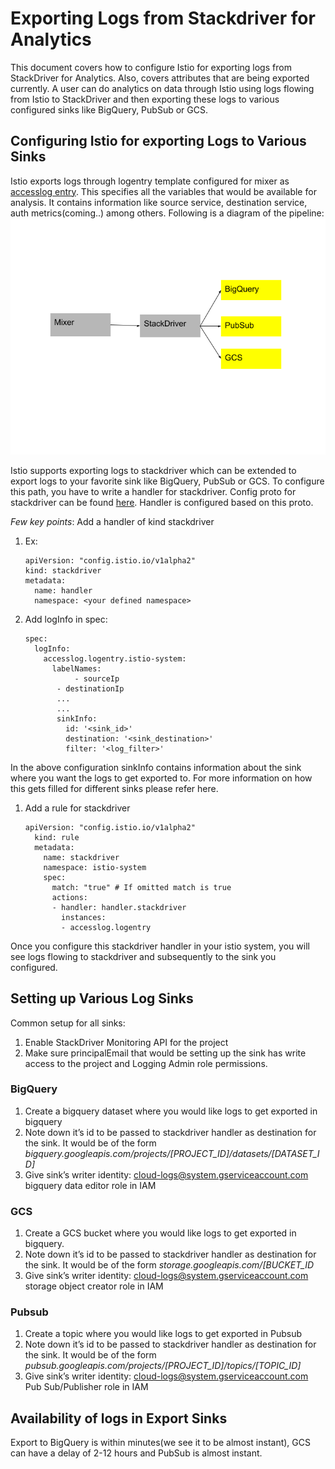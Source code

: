 # Exporting Logs from Stackdriver for Analytics

This document covers how to configure Istio for exporting logs from StackDriver for Analytics. 
Also, covers attributes that are being exported currently.
A user can do analytics on data through Istio using logs flowing from Istio to StackDriver and then exporting these logs to various configured sinks like BigQuery, PubSub or GCS. 

## Configuring Istio for exporting Logs to Various Sinks
Istio exports logs through logentry template configured for mixer as [accesslog entry](https://github.com/istio/istio/blob/master/install/kubernetes/helm/istio/charts/mixer/templates/config.yaml#L134:9).
This specifies all the variables that would be available for analysis. It contains information like source service, destination service, auth metrics(coming..) among others.
Following is a diagram of the pipeline:
<img src="Istio Analytics using StackDriver.png">


Istio supports exporting logs to stackdriver which can be extended to export logs to your favorite sink like BigQuery, PubSub or GCS.
To configure this path, you have to write a handler for stackdriver.
Config proto for stackdriver can be found [here](https://github.com/istio/istio/blob/master/mixer/adapter/stackdriver/config/config.proto). 
Handler is configured based on this proto.

*Few key points*:
Add a handler of kind stackdriver
1. Ex:
   ```
   apiVersion: "config.istio.io/v1alpha2"
   kind: stackdriver
   metadata:
     name: handler
     namespace: <your defined namespace>
   ```
1. Add logInfo in spec:
   ```
   spec:
     logInfo:
       accesslog.logentry.istio-system:
         labelNames:
		      - sourceIp
          - destinationIp
          ...
          ...
          sinkInfo:
            id: '<sink_id>'
            destination: '<sink_destination>'
            filter: '<log_filter>'
    ```
In the above configuration sinkInfo contains information about the sink where you want the logs to get exported to. For more information on how this gets filled for different sinks please refer here.
1. Add a rule for stackdriver 
   ```
   apiVersion: "config.istio.io/v1alpha2"
     kind: rule
     metadata:
       name: stackdriver
       namespace: istio-system
       spec:
         match: "true" # If omitted match is true
         actions:
         - handler: handler.stackdriver
           instances:
           - accesslog.logentry
     ```
Once you configure this stackdriver handler in your istio system, you will see logs flowing to stackdriver and subsequently to the sink you configured.

## Setting up Various Log Sinks
Common setup for all sinks:
1. Enable StackDriver Monitoring API for the project
1. Make sure principalEmail that would be setting up the sink has write access to the project and Logging Admin role permissions.

### BigQuery
1. Create a bigquery dataset where you would like logs to get exported in bigquery
1. Note down it’s id to be passed to stackdriver handler as destination for the sink. It would be of the form 
*bigquery.googleapis.com/projects/[PROJECT_ID]/datasets/[DATASET_ID]*
1. Give sink’s writer identity: cloud-logs@system.gserviceaccount.com  bigquery data editor role in IAM

### GCS
1. Create a GCS bucket where you would like logs to get exported in bigquery.
1. Note down it’s id to be passed to stackdriver handler as destination for the sink. It would be of the form 
*storage.googleapis.com/[BUCKET_ID*
1. Give sink’s writer identity: cloud-logs@system.gserviceaccount.com  storage object creator role in IAM

### Pubsub
1. Create a topic where you would like logs to get exported in Pubsub
1. Note down it’s id to be passed to stackdriver handler as destination for the sink. It would be of the form 
*pubsub.googleapis.com/projects/[PROJECT_ID]/topics/[TOPIC_ID]*
1. Give sink’s writer identity: cloud-logs@system.gserviceaccount.com  Pub Sub/Publisher role in IAM

## Availability of logs in Export Sinks
Export to BigQuery is within minutes(we see it to be almost instant), GCS can have a delay of 2-12 hours and PubSub is almost instant. 
